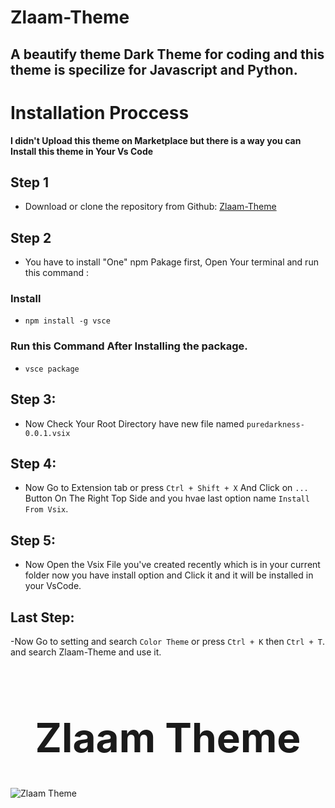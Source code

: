 # Zlaam-Theme

## A beautify theme Dark Theme for coding and this theme is specilize for Javascript and Python.

# Installation Proccess

<strong>I didn't Upload this theme on Marketplace but there is a way you can Install this theme in Your Vs Code </strong>

## Step 1

- Download or clone the repository from Github: [Zlaam-Theme](https://github.com/mr-zlaam/Zlaam-VsCode-Theme)

## Step 2

- You have to install "One" npm Pakage first, Open Your terminal and run this command :

### Install

- `npm install -g vsce`

### Run this Command After Installing the package.

- `vsce package`

## Step 3:

- Now Check Your Root Directory have new file named `puredarkness-0.0.1.vsix`

## Step 4:

- Now Go to Extension tab or press `Ctrl + Shift + X` And Click on `...` Button On The Right Top Side and you hvae last option name `Install From Vsix`.

## Step 5:

- Now Open the Vsix File you've created recently which is in your current folder now you have install option and Click it and it will be installed in your VsCode.

## Last Step:

-Now Go to setting and search `Color Theme` or press `Ctrl + K` then `Ctrl + T`. and search Zlaam-Theme and use it.

<h1 style="text-align:center; font-weight:bold; font-size:4rem">Zlaam Theme</h1>

![Zlaam Theme](https://live.staticflickr.com/65535/53511216642_36658da3d4_b.jpg)
